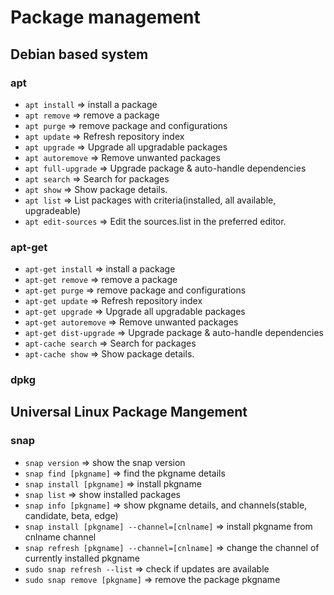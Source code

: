# Package management

## Debian based system

### apt

*	`apt install` => install a package
*	`apt remove` => remove a package
*	`apt purge` => remove package and configurations
*	`apt update` => Refresh repository index
*	`apt upgrade` => Upgrade all upgradable packages
*	`apt autoremove` => Remove unwanted packages
*	`apt full-upgrade` => Upgrade package & auto-handle dependencies
*	`apt search` => Search for packages
*	`apt show` => Show package details.
*	`apt list` => List packages with criteria(installed, all available, upgradeable)
*	`apt edit-sources` => Edit the sources.list in the preferred editor.

### apt-get

*	`apt-get install` => install a package
*	`apt-get remove` => remove a package
*	`apt-get purge` => remove package and configurations
*	`apt-get update` => Refresh repository index
*	`apt-get upgrade` => Upgrade all upgradable packages
*	`apt-get autoremove` => Remove unwanted packages
*	`apt-get dist-upgrade` => Upgrade package & auto-handle dependencies
*	`apt-cache search` => Search for packages
*	`apt-cache show` => Show package details.

### dpkg

## Universal Linux Package Mangement

### snap

*	`snap version` => show the snap version
*	`snap find [pkgname]` => find the pkgname details
*	`snap install [pkgname]` => install pkgname
*	`snap list` => show installed packages
*	`snap info [pkgname]` => show pkgname details, and channels(stable, candidate, beta, edge)
*	`snap install [pkgname] --channel=[cnlname]` => install pkgname from cnlname channel
*	`snap refresh [pkgname] --channel=[cnlname]` => change the channel of currently installed pkgname
*	`sudo snap refresh --list` => check if updates are available
*	`sudo snap remove [pkgname]` => remove the package pkgname